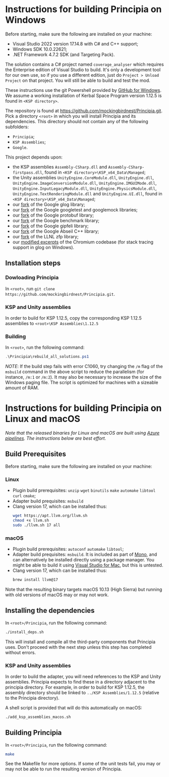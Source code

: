 # Instructions for building Principia on Windows

Before starting, make sure the following are installed on your machine:
* Visual Studio 2022 version 17.14.8 with C# and C++ support;
* Windows SDK 10.0.22621;
* .NET Framework 4.7.2 SDK (and Targeting Pack).

The solution contains a C# project named `coverage_analyser` which requires
the Enterprise edition of Visual Studio to build.  It's only a development
tool for our own use, so if you use a different edition, just do 
`Project > Unload Project` on that project.  You will still be able to build 
and test the mod.

These instructions use the git Powershell provided by [GitHub for Windows](https://windows.github.com/).
We assume a working installation of Kerbal Space Program version 1.12.5 is found in `<KSP directory>`.

The repository is found at https://github.com/mockingbirdnest/Principia.git.
Pick a directory `<root>` in which you will install Principia and its
dependencies.
This directory should not contain any of the following subfolders:
- `Principia`;
- `KSP Assemblies`;
- `Google`.

This project depends upon:
- the KSP assemblies `Assembly-CSharp.dll` and `Assembly-CSharp-firstpass.dll`, found in `<KSP directory>\KSP_x64_Data\Managed`;
- the Unity assemblies `UnityEngine.CoreModule.dll`, `UnityEngine.dll`, `UnityEngine.ImageConversionModule.dll`, `UnityEngine.IMGUIMode.dll`, `UnityEngine.InputLegacyModule.dll`, `UnityEngine.PhysicsModule.dll`, `UnityEngine.TextRenderingModule.dll` and `UnityEngine.UI.dll`, found in
  `<KSP directory>\KSP_x64_Data\Managed`;
- our [fork](https://github.com/mockingbirdnest/glog) of the Google glog
  library;
- our [fork](https://github.com/mockingbirdnest/googletest) of the Google googletest
  and googlemock libraries;
- our [fork](https://github.com/mockingbirdnest/protobuf) of the Google
  protobuf library;
- our [fork](https://github.com/mockingbirdnest/benchmark) of the Google
  benchmark library;
- our [fork](https://github.com/mockingbirdnest/gipfeli) of the Google gipfeli library;
- our [fork](https://github.com/mockingbirdnest/abseil-cpp) of the Google Abseil C++ library;
- our [fork](https://github.com/mockingbirdnest/zfp) of the LLNL zfp library;
- our [modified excerpts](https://github.com/mockingbirdnest/chromium) of the Chromium codebase (for stack tracing support in glog on Windows).

## Installation steps

### Dowloading Principia

In `<root>`, run `git clone https://github.com/mockingbirdnest/Principia.git`.

### KSP and Unity assemblies

In order to build for KSP 1.12.5, copy the corresponding KSP 1.12.5 assemblies to `<root>\KSP Assemblies\1.12.5`

### Building

In `<root>`, run the following command:
```powershell
.\Principia\rebuild_all_solutions.ps1
```

*NOTE*: If the build step fails with error C1060, try changing the `/m` flag of the `msbuild` command in the above script to reduce the parallelism (for instance, `/m:1` or `/m:2`).  It may also be necessary to increase the size of the Windows paging file.  The script is optimized for machines with a sizeable amount of RAM.

# Instructions for building Principia on Linux and macOS

*Note that the released binaries for Linux and macOS are built using [Azure pipelines](https://dev.azure.com/mockingbirdnest/Principia/_build).  The instructions below are best effort.*

## Build Prerequisites
Before starting, make sure the following are installed on your machine:
### Linux
* Plugin build prerequisites: `unzip` `wget` `binutils` `make` `automake` `libtool` `curl` `cmake`;
* Adapter build prequisites: `msbuild`
* Clang version 17, which can be installed thus:
  ```bash
  wget https://apt.llvm.org/llvm.sh
  chmod +x llvm.sh
  sudo ./llvm.sh 17 all
  ```
### macOS
* Plugin build prerequisites: `autoconf` `automake` `libtool`;
* Adapter build prequisites: `msbuild`. It is included as part of [Mono](https://www.mono-project.com/download/stable/), and can alternatively be installed directly using a package manager.
You might be able to build it using [Visual Studio for Mac](https://visualstudio.microsoft.com/vs/mac/),
but this is untested.
* Clang version 17, which can be installed thus:
  ```bash
  brew install llvm@17
  ```
Note that the resulting binary targets macOS 10.13 (High Sierra) but running with old versions of macOS may or may not work.
  
## Installing the dependencies

In `<root>/Principia`, run the following command:
```bash
./install_deps.sh
```
This will install and compile all the third-party components that Principia uses.  Don't proceed with the next step unless this step has completed without errors.

### KSP and Unity assemblies
In order to build the adapter, you will need references to the KSP and Unity assemblies.
Principia expects to find these in a directory adjacent to the principia directory.
For example, in order to build for KSP 1.12.5, the assembly directory should be linked to `../KSP Assemblies/1.12.5` (relative to the Principia directory).

A shell script is provided that will do this automatically on macOS:
```bash
./add_ksp_assemblies_macos.sh
```

## Building Principia

In `<root>/Principia`, run the following command:
```bash
make
```
See the Makefile for more options.
If some of the unit tests fail, you may or may not be able to run the resulting version of Principia.
